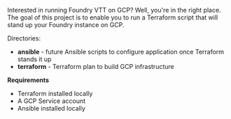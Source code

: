 Interested in running Foundry VTT on GCP? Well, you're in the right place. The goal of this project is to enable you to run a Terraform script that will stand up your Foundry instance on GCP.

Directories:

* **ansible** - future Ansible scripts to configure application once Terraform stands it up
* **terraform** - Terraform plan to build GCP infrastructure

__Requirements__

* Terraform installed locally
* A GCP Service account
* Ansible installed locally
